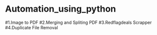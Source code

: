 # Automation_using_python
#1.Image to PDF
#2.Merging and Spliting PDF
#3.Redflagdeals Scrapper
#4.Duplicate File Removal
